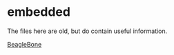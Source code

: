 # embedded

The files here are old, but do contain useful information.

<a href="https://github.com/animatedb/embedded/blob/master/BeagleBone.html">BeagleBone</a>
